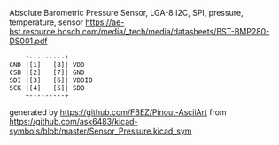Absolute Barometric Pressure Sensor, LGA-8
I2C, SPI, pressure, temperature, sensor
https://ae-bst.resource.bosch.com/media/_tech/media/datasheets/BST-BMP280-DS001.pdf


	    +---------+
	GND |[1]   [8]| VDD
	CSB |[2]   [7]| GND
	SDI |[3]   [6]| VDDIO
	SCK |[4]   [5]| SDO
	    +---------+


generated by https://github.com/FBEZ/Pinout-AsciiArt from https://github.com/ask6483/kicad-symbols/blob/master/Sensor_Pressure.kicad_sym